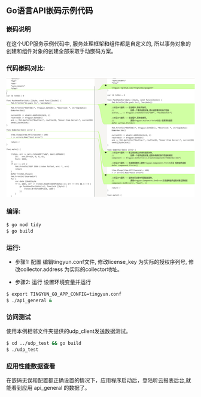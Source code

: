 ## Go语言API嵌码示例代码
### 嵌码说明
  在这个UDP服务示例代码中, 服务处理框架和组件都是自定义的, 所以事务对象的创建和组件对象的创建全部采取手动嵌码方案。
### 代码嵌码对比:
![avatar](https://github.com/TingYunGo/goagent_examples/raw/main/api_general/api_general.jpg)
### 编译:
```bash
$ go mod tidy
$ go build
```
### 运行:
* 步骤1: 配置
  编辑tingyun.conf文件, 修改license_key 为实际的授权序列号, 修改collector.address 为实际的collector地址。

* 步骤2: 运行
  设置环境变量并运行
```bash
$ export TINGYUN_GO_APP_CONFIG=tingyun.conf
$ ./api_general &
```

### 访问测试
  使用本例相邻文件夹提供的udp_client发送数据测试。

```bash
$ cd ../udp_test && go build
$ ./udp_test
```

### 应用性能数据查看
  在嵌码无误和配置都正确设置的情况下，应用程序启动后，登陆听云报表后台,就能看到应用 api_general 的数据了。

